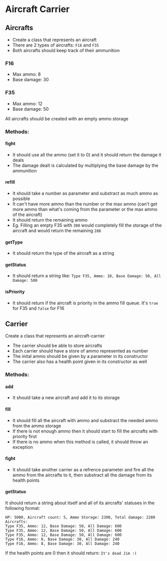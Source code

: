 # Aircraft Carrier

## Aircrafts

 -  Create a class that represents an aircraft
 -  There are 2 types of aircrafts: `F16` and `F35`
 -  Both aircrafts should keep track of their ammunition


### F16
 -  Max ammo: 8
 -  Base damage: 30

### F35
 -  Max ammo: 12
 -  Base damage: 50

All aircrafts should be created with an empty ammo storage

### Methods:

#### fight

 -  It should use all the ammo (set it to 0) and it should return the damage it deals
 -  The damage dealt is calculated by multiplying the base damage by the ammunition

#### refill

 -  It should take a number as parameter and substract as much ammo as possible
 -  It can't have more ammo than the number or the max ammo (can't get more ammo than what's coming from the parameter or the max ammo of the aircraft)
 -  It should return the remaining ammo
 -  Eg. Filling an empty F35 with `300` would completely fill the storage of the aircraft and would return the remaining `288`

#### getType

 -  It should return the type of the aircraft as a string

#### getStatus

 -  It should return a string like: `Type F35, Ammo: 10, Base Damage: 50, All Damage: 500`

#### isPriority

 -  It should return if the aircraft is priority in the ammo fill queue. It's `true` for F35 and `false` for F16

## Carrier

Create a class that represents an aircraft-carrier

 -  The carrier should be able to store aircrafts
 -  Each carrier should have a store of ammo represented as number
 -  The inital ammo should be given by a parameter in its constructor
 -  The carrier also has a health point given in its constructor as well

### Methods:

#### add

 -  It should take a new aircraft and add it to its storage

#### fill

 -  It should fill all the aircraft with ammo and substract the needed ammo from the ammo storage
 -  If there is not enough ammo then it should start to fill the aircrafts with priority first
 -  If there is no ammo when this method is called, it should throw an exception

#### fight

 -  It should take another carrier as a refrence parameter and fire all the ammo from the aircrafts to it, then substract all the damage from its health points

#### getStatus

It should return a string about itself and all of its aircrafts' statuses in the following format:

```
HP: 5000, Aircraft count: 5, Ammo Storage: 2300, Total damage: 2280
Aircrafts:
Type F35, Ammo: 12, Base Damage: 50, All Damage: 600
Type F35, Ammo: 12, Base Damage: 50, All Damage: 600
Type F35, Ammo: 12, Base Damage: 50, All Damage: 600
Type F16, Ammo: 8, Base Damage: 30, All Damage: 240
Type F16, Ammo: 8, Base Damage: 30, All Damage: 240
```

If the health points are 0 then it should return: `It's dead Jim :(`